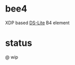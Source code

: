 # bee4
XDP based [DS-Lite](https://datatracker.ietf.org/doc/html/rfc6333) B4 element

# status
@ wip
